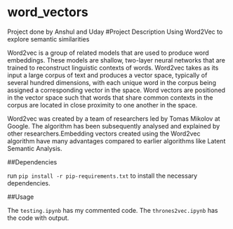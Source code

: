 # word_vectors
Project done by Anshul and Uday
#Project Description
Using Word2Vec to explore semantic similarities

Word2vec is a group of related models that are used to produce word embeddings. These models are shallow, two-layer neural networks that are trained to reconstruct linguistic contexts of words. Word2vec takes as its input a large corpus of text and produces a vector space, typically of several hundred dimensions, with each unique word in the corpus being assigned a corresponding vector in the space. Word vectors are positioned in the vector space such that words that share common contexts in the corpus are located in close proximity to one another in the space.

Word2vec was created by a team of researchers led by Tomas Mikolov at Google. The algorithm has been subsequently analysed and explained by other researchers.Embedding vectors created using the Word2vec algorithm have many advantages compared to earlier algorithms like Latent Semantic Analysis.

##Dependencies

run `pip install -r pip-requirements.txt` to install the necessary dependencies. 


##Usage

The `testing.ipynb` has my commented code. The `thrones2vec.ipynb` has the code with output.
